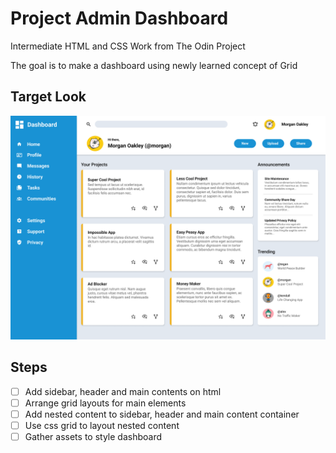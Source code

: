# Project Admin Dashboard
Intermediate HTML and CSS Work from The Odin Project

The goal is to make a dashboard using newly learned concept of Grid

## Target Look
![output-dashboard](./dashboard-project.png "dashboard")

## Steps
- [ ] Add sidebar, header and main contents on html
- [ ] Arrange grid layouts for main elements
- [ ] Add nested content to sidebar, header and main content container
- [ ] Use css grid to layout nested content
- [ ] Gather assets to style dashboard